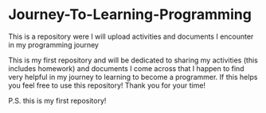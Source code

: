 # Journey-To-Learning-Programming
This is a repository were I will upload activities and documents I encounter in my programming journey

This is my first repository and will be dedicated to sharing my activities (this includes homework) and documents I come across that I happen to find very helpful in my journey to learning to become a programmer. If this helps you feel free to use this repository! Thank you for your time!  


P.S. this is my first repository! 
